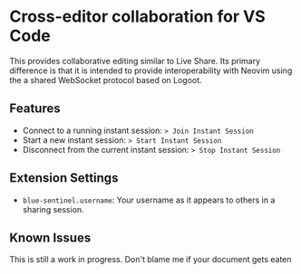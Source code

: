 # Cross-editor collaboration for VS Code

This provides collaborative editing similar to Live Share. Its primary
difference is that it is intended to provide interoperability with Neovim using the
a shared WebSocket protocol based on Logoot.

## Features

- Connect to a running instant session: `> Join Instant Session`
- Start a new instant session: `> Start Instant Session`
- Disconnect from the current instant session: `> Stop Instant Session`

## Extension Settings

- `blue-sentinel.username`: Your username as it appears to others in a sharing session.

## Known Issues

This is still a work in progress. Don't blame me if your document gets eaten
